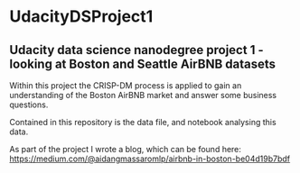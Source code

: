 # UdacityDSProject1
## Udacity data science nanodegree project 1 - looking at Boston and Seattle AirBNB datasets

Within this project the CRISP-DM process is applied to gain an understanding of the Boston AirBNB market and answer some business questions.

Contained in this repository is the data file, and notebook analysing this data.

As part of the project I wrote a blog, which can be found here:
https://medium.com/@aidangmassaromlp/airbnb-in-boston-be04d19b7bdf

